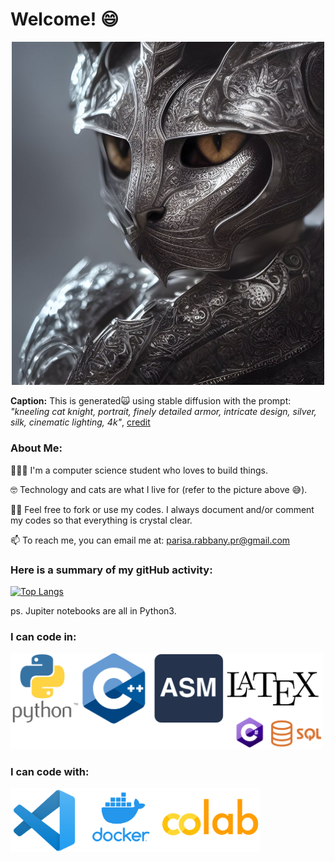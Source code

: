 # Welcome! 😄 

<p align="center">
<img src="cool_cat.jpg" alt="cool cat" width="500" class="center" />

**Caption:** This is generated🙀 using stable diffusion with the prompt: *"kneeling cat knight, portrait, finely detailed armor, intricate design, silver, silk, cinematic lighting, 4k"*, [credit](https://hostux.social/@valere/108939000926741542)
</p>


### About Me:
👷🏻‍♀️ I'm a computer science student who loves to build things. 

🤓 Technology and cats are what I live for (refer to the picture above 😅).

✍🏻 Feel free to fork or use my codes. I always document and/or comment my codes so that everything is crystal clear. 

📫 To reach me, you can email me at: parisa.rabbany.pr@gmail.com


### Here is a summary of my gitHub activity:

[![Top Langs](https://github-readme-stats.vercel.app/api/top-langs/?username=LadyPary&layout=compact)](https://github.com/anuraghazra/github-readme-stats)

ps. Jupiter notebooks are all in Python3.

### I can **code in**:

<img src="Work_in.jpg" alt="code in" width="500" class="center" />


### I can **code with**: 

<img src="Code_with.jpg" alt="code with" width="400" class="center" />
